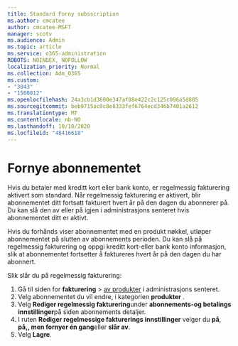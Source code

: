 ```yaml
---
title: Standard Forny subsscription
ms.author: cmcatee
author: cmcatee-MSFT
manager: scotv
ms.audience: Admin
ms.topic: article
ms.service: o365-administration
ROBOTS: NOINDEX, NOFOLLOW
localization_priority: Normal
ms.collection: Adm_O365
ms.custom:
- "3043"
- "1500012"
ms.openlocfilehash: 24a3cb1d3600e347af88e422c2c125c096a5d805
ms.sourcegitcommit: beb9715ac0c8e8333fef6764ecd346b7401a2612
ms.translationtype: MT
ms.contentlocale: nb-NO
ms.lasthandoff: 10/10/2020
ms.locfileid: "48416618"
---
```

# <a name="renewing-your-subscription"></a>Fornye abonnementet

Hvis du betaler med kreditt kort eller bank konto, er regelmessig fakturering aktivert som standard. Når regelmessig fakturering er aktivert, blir abonnementet ditt fortsatt fakturert hvert år på den dagen du abonnerer på. Du kan slå den av eller på igjen i administrasjons senteret hvis abonnementet ditt er aktivt.

Hvis du forhånds viser abonnementet med en produkt nøkkel, utløper abonnementet på slutten av abonnements perioden. Du kan slå på regelmessig fakturering og oppgi kreditt kort-eller bank konto informasjon, slik at abonnementet fortsetter å faktureres hvert år på den dagen du har abonnert.

Slik slår du på regelmessig fakturering:

1. Gå til siden for **fakturering**  >  [av produkter](https://go.microsoft.com/fwlink/p/?linkid=842054) i administrasjons senteret.
2. Velg abonnementet du vil endre, i kategorien **produkter** .
3. Velg **Rediger regelmessig fakturering**under **abonnements-og betalings innstillinger**på siden abonnements detaljer.
4. I ruten **Rediger regelmessige fakturerings innstillinger** velger du **på**, **på,, men fornyer én gang**eller **slår av**.
5. Velg **Lagre**. 
